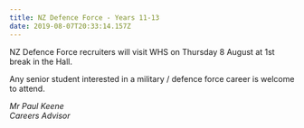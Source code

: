 ```yaml
---
title: NZ Defence Force - Years 11-13
date: 2019-08-07T20:33:14.157Z
---
```

NZ Defence Force recruiters will visit WHS on Thursday 8 August at 1st break in the Hall. 

Any senior student interested in a military / defence force career is welcome to attend.

_Mr Paul Keene_  
_Careers Advisor_
